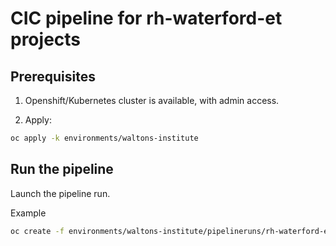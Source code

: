 # CIC pipeline for rh-waterford-et projects

## Prerequisites

1. Openshift/Kubernetes cluster is available, with admin access.

2. Apply:
```bash
oc apply -k environments/waltons-institute
```

## Run the pipeline
Launch the pipeline run.

Example 
```bash
oc create -f environments/waltons-institute/pipelineruns/rh-waterford-et-all-pipelinerun.yaml
```

